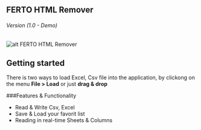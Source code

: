 ## FERTO HTML Remover
###### Version (1.0 - Demo)


![alt FERTO HTML Remover](https://dl.dropbox.com/s/i261abdolwh48br/Ferto-icon.png?dl=0)


## Getting started

There is two ways to load Excel, Csv file into the application, by clickong on the menu **File > Load** or just **drag & drop**

###Features & Functionality
* Read & Write Csv, Excel
* Save & Load your favorit list
* Reading in real-time Sheets & Columns

